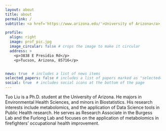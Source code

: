 ```yaml
---
layout: about
title: about
permalink: /
subtitle: <a href='https://www.arizona.edu/'>University of Arizona</a>. 

profile:
  align: right
  image: prof_pic.jpg
  image_circular: false # crops the image to make it circular
  address: >
    <p>3838 E Presidio Rd</p>
    <p>Tucson, Arizona, 85716</p>


news: true  # includes a list of news items
selected_papers: false # includes a list of papers marked as "selected={true}"
social: true  # includes social icons at the bottom of the page
---
```


Tuo Liu is a Ph.D. student at the University of Arizona. He majors in Environmental Health Sciences, and minors in Biostatistics. His research interests include metabolomics, and the application of Data Science tools in Public Health research. He serves as Research Associate in the Burgess Lab and the Furlong Lab and focuses on the application of metabolomics in firefighters’ occupational health improvement.
<!---
Write your biography here. Tell the world about yourself. Link to your favorite [subreddit](http://reddit.com). You can put a picture in, too. The code is already in, just name your picture `prof_pic.jpg` and put it in the `img/` folder.

Put your address / P.O. box / other info right below your picture. You can also disable any these elements by editing `profile` property of the YAML header of your `_pages/about.md`. Edit `_bibliography/papers.bib` and Jekyll will render your [publications page](/al-folio/publications/) automatically.

Link to your social media connections, too. This theme is set up to use [Font Awesome icons](http://fortawesome.github.io/Font-Awesome/) and [Academicons](https://jpswalsh.github.io/academicons/), like the ones below. Add your Facebook, Twitter, LinkedIn, Google Scholar, or just disable all of them. -->
